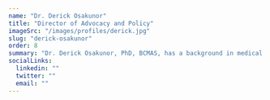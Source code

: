```yaml
---
name: "Dr. Derick Osakunor"
title: "Director of Advocacy and Policy"
imageSrc: "/images/profiles/derick.jpg"
slug: "derick-osakunor"
order: 8
summary: "Dr. Derick Osakunor, PhD, BCMAS, has a background in medical diagnostics, global health, infection, and immunity, with a focus on schistosome morbidity and immuno-epidemiology. His research has advanced understanding of schistosomiasis, informed national control programs, and contributed to WHO guidelines. His pioneering work on paediatric schistosomiasis has been instrumental in prioritizing treatment for children within WHO's schistosomiasis elimination guidelines."
socialLinks:
  linkedin: ""
  twitter: ""
  email: ""
---
```

